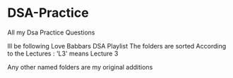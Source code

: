 # DSA-Practice
All my Dsa Practice Questions


Ill be following Love Babbars DSA Playlist
The folders are sorted According to the Lectures : 'L3' means Lecture 3 

Any other named folders are my original additions 